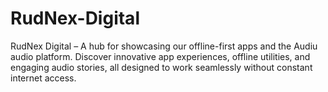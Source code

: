 # RudNex-Digital
RudNex Digital – A hub for showcasing our offline-first apps and the Audiu audio platform. Discover innovative app experiences, offline utilities, and engaging audio stories, all designed to work seamlessly without constant internet access.
